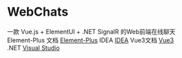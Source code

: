 # WebChats
一款 Vue.js + ElementUI + .NET SignalR 的Web前端在线聊天  
Element-Plus 文档 [Element-Plus](https://element-plus.gitee.io/zh-CN/) 
IDEA [IDEA](https://www.jetbrains.com.cn/idea/promo/?bd_vid=10856597966945051761) 
Vue3文档 [Vue3](https://cn.vuejs.org/)  
.NET [Visual Studio](https://visualstudio.microsoft.com/zh-hans/)
